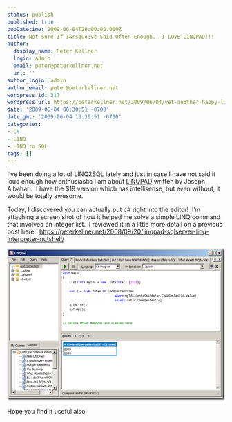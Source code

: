 ```yaml
---
status: publish
published: true
pubDatetime: 2009-06-04T20:00:00.000Z
title: Not Sure If I&rsquo;ve Said Often Enough.. I LOVE LINQPAD!!!
author:
  display_name: Peter Kellner
  login: admin
  email: peter@peterkellner.net
  url: ''
author_login: admin
author_email: peter@peterkellner.net
wordpress_id: 317
wordpress_url: https://peterkellner.net/2009/06/04/yet-another-happy-linqpad-customer/
date: '2009-06-04 06:30:51 -0700'
date_gmt: '2009-06-04 13:30:51 -0700'
categories:
- C#
- LINQ
- LINQ to SQL
tags: []
---
```

<p> I’ve been doing a lot of LINQ2SQL lately and just in case I have not said it loud enough how enthusiastic I am about <a href="http://www.linqpad.net/">LINQPAD</a> written by Joseph Albahari.&#160; I have the $19 version which has intellisense, but even without, it would be totally awesome.</p>
<p> <!--more-->
<p>Today, I discovered you can actually put c# right into the editor!&#160; I’m attaching a screen shot of how it helped me solve a simple LINQ command that involved an integer list.&#160; I reviewed it in a little more detail on a previous post here:&#160; <a title="https://peterkellner.net/2008/09/20/linqpad-sqlserver-linq-interpreter-nutshell/" href="/2008/09/20/linqpad-sqlserver-linq-interpreter-nutshell/">https://peterkellner.net/2008/09/20/linqpad-sqlserver-linq-interpreter-nutshell/</a></p>
<p><a href="/wp/wp-content/uploads/2009/06/image.png"><img style="border-right-width: 0px; display: inline; border-top-width: 0px; border-bottom-width: 0px; border-left-width: 0px" title="image" border="0" alt="image" src="/wp/wp-content/uploads/2009/06/image_thumb.png" width="540" height="350" /></a></p>
<p>Hope you find it useful also!</p>
